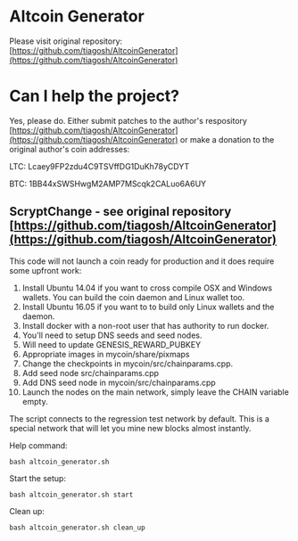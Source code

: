 # Altcoin Generator
Please visit original repository: [https://github.com/tiagosh/AltcoinGenerator](https://github.com/tiagosh/AltcoinGenerator)

# Can I help the project?
Yes, please do.  Either submit patches to the author's respository [https://github.com/tiagosh/AltcoinGenerator](https://github.com/tiagosh/AltcoinGenerator) or make a donation to the original author's coin addresses:

LTC: Lcaey9FP2zdu4C9TSVffDG1DuKh78yCDYT

BTC: 1BB44xSWSHwgM2AMP7MScqk2CALuo6A6UY












##  ScryptChange - see original repository [https://github.com/tiagosh/AltcoinGenerator](https://github.com/tiagosh/AltcoinGenerator)

This code will not launch a coin ready for production and it does require some upfront work:

1.  Install Ubuntu 14.04 if you want to cross compile OSX and Windows wallets.  You can build the coin daemon and Linux wallet too.
2.  Install Ubuntu 16.05 if you want to to build only Linux wallets and the daemon.
3.  Install docker with a non-root user that has authority to run docker.
4.  You'll need to setup DNS seeds and seed nodes.
5.  Will need to update GENESIS_REWARD_PUBKEY
6.  Appropriate images in mycoin/share/pixmaps
7.  Change the checkpoints in mycoin/src/chainparams.cpp.
8.  Add seed node src/chainparams.cpp
9.  Add DNS seed node in mycoin/src/chainparams.cpp
10.  Launch the nodes on the main network, simply leave the CHAIN variable empty.

The script connects to the regression test network by default. This is a special network that will let you mine new blocks almost instantly. 


Help command:
```
bash altcoin_generator.sh
```

Start the setup:
```
bash altcoin_generator.sh start
```

Clean up:
```
bash altcoin_generator.sh clean_up
```


